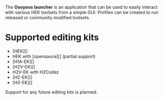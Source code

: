 The **Osoyoos launcher** is an application that can be used to easily interact with various HEK toolsets from a simple GUI. Profiles can be created to run released or community modified toolsets.

# Supported editing kits

- [HEK][]
- HEK with [opensauce][] (partial support)
- [H1A-EK][]
- [H2V-EK][]
- H2V-EK with H2Codez
- [H2-EK][]
- [H3-EK][]

Support for any future editing kits is planned.
